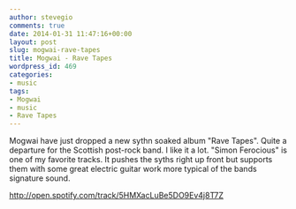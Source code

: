 ```yaml
---
author: stevegio
comments: true
date: 2014-01-31 11:47:16+00:00
layout: post
slug: mogwai-rave-tapes
title: Mogwai - Rave Tapes
wordpress_id: 469
categories:
- music
tags:
- Mogwai
- music
- Rave Tapes
---
```


Mogwai have just dropped a new sythn soaked album "Rave Tapes". Quite a departure for the Scottish post-rock band. I like it a lot. "Simon Ferocious" is one of my favorite tracks. It pushes the syths right up front but supports them with some great electric guitar work more typical of the bands signature sound.

http://open.spotify.com/track/5HMXacLuBe5DO9Ev4j8T7Z
